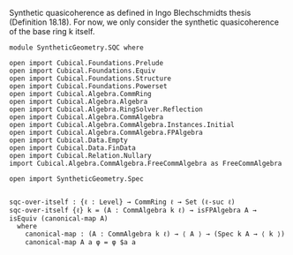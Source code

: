 Synthetic quasicoherence as defined in Ingo Blechschmidts thesis (Definition 18.18).
For now, we only consider the synthetic quasicoherence of the base ring k itself.

```
module SyntheticGeometry.SQC where

open import Cubical.Foundations.Prelude
open import Cubical.Foundations.Equiv
open import Cubical.Foundations.Structure
open import Cubical.Foundations.Powerset
open import Cubical.Algebra.CommRing
open import Cubical.Algebra.Algebra
open import Cubical.Algebra.RingSolver.Reflection
open import Cubical.Algebra.CommAlgebra
open import Cubical.Algebra.CommAlgebra.Instances.Initial
open import Cubical.Algebra.CommAlgebra.FPAlgebra
open import Cubical.Data.Empty
open import Cubical.Data.FinData
open import Cubical.Relation.Nullary
import Cubical.Algebra.CommAlgebra.FreeCommAlgebra as FreeCommAlgebra

open import SyntheticGeometry.Spec


sqc-over-itself : {ℓ : Level} → CommRing ℓ → Set (ℓ-suc ℓ)
sqc-over-itself {ℓ} k = (A : CommAlgebra k ℓ) → isFPAlgebra A → isEquiv (canonical-map A)
  where
    canonical-map : (A : CommAlgebra k ℓ) → ⟨ A ⟩ → (Spec k A → ⟨ k ⟩)
    canonical-map A a φ = φ $a a

```
